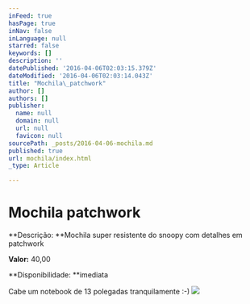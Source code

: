 ```yaml
---
inFeed: true
hasPage: true
inNav: false
inLanguage: null
starred: false
keywords: []
description: ''
datePublished: '2016-04-06T02:03:15.379Z'
dateModified: '2016-04-06T02:03:14.043Z'
title: "Mochila\_patchwork"
author: []
authors: []
publisher:
  name: null
  domain: null
  url: null
  favicon: null
sourcePath: _posts/2016-04-06-mochila.md
published: true
url: mochila/index.html
_type: Article

---
```

# Mochila patchwork

**Descrição: **Mochila super resistente do snoopy com detalhes em patchwork

**Valor:** 40,00

**Disponibilidade: **imediata

Cabe um notebook de 13 polegadas tranquilamente :-)
![](https://the-grid-user-content.s3-us-west-2.amazonaws.com/64b0523f-bef0-40e4-bace-1feee434b1db.jpg)